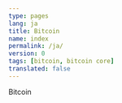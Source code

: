 ```yaml
---
type: pages
lang: ja
title: Bitcoin
name: index
permalink: /ja/
version: 0
tags: [bitcoin, bitcoin core]
translated: false
---
```


Bitcoin
